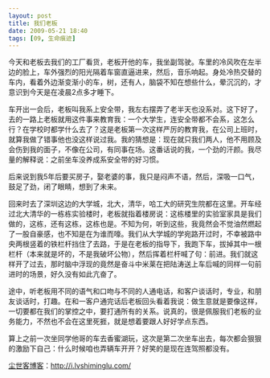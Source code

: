 ```yaml
---
layout: post
title: 我们老板
date: 2009-05-21 18:40
tags: [09, 生命痕迹]
---
```

今天和老板去我们的工厂看货，老板开他的车，我坐副驾驶。车里的冷风吹在左半边的脸上，车外强烈的阳光隔着车窗直逼进来，然后，音乐响起。身处冷热交替的车内，看着外边渐变渐小的车，树，还有人，脑袋不知在想些什么，晕沉沉的，才意识到今天是在凌晨2点多才睡下。

车开出一会后，老板叫我系上安全带，我左右摆弄了老半天也没系对。这下好了，去的一路上老板就用这件事来教育我：一个大学生，连安全带都不会系，这怎么行？在学校时都学什么去了？这是老板第一次这样严厉的教育我，在公司上班时，就算我做了错事他也没这样说过我。我的猜想是：现在就只我们两人，他不用顾及会伤到我的面子，不像在公司，有同事在场。这番话说的我，一个劲的汗颜。我尽量的解释说：之前坐车没养成系安全带的好习惯。

后来说到我5年后要买房子，娶老婆的事，我只是闷声不语，然后，深吸一口气，鼓足了劲，闭了眼睛，想到了未来。

回来时去了深圳这边的大学城，北大，清华，哈工大的研究生院都在这里。开车经过北大清华的一栋栋实验楼时，老板就指着楼房说：这栋楼里的实验室家具是我们做的，这栋，还有这栋，这栋也是。不知为何，听到这些，我竟然会不觉油然燃起了一股自豪感，也不知是在为谁而嚎。我们从大学城的学宛路开过时，不幸被路中央两根竖着的铁栏杆挡住了去路，于是在老板的指导下，我跑下车，拔掉其中一根栏杆（本来就是坏的，不是我破坏公物），然后挥着栏杆喊了句：前进。我们就这样开了过去，那时脑中浮现的竟然是奋斗中米莱在把陆涛送上车后喊的同样一句前进时的场景，好久没有如此亢奋了。

途中，听老板用不同的语气和口吻与不同的人通电话，和客户谈话时，专业，和朋友谈话时，打趣。在和一客户通完话后老板回头看着我说：做生意就是要像这样，一切要都在我们的掌控之中，要打通所有的关系。说真的，很是佩服我们老板的业务能力，不然也不会在这里死捱，就是想着要跟人好好学点东西。

算上之前一次坐同学他哥的车去香蜜湖玩，这次是第二次坐车出去，每次都会狠狠的激励下自己：什么时候咱也弄辆车开开？好笑的是现在连驾照都没有。

<a href="http://i.lvshiminglu.com/">尘世客博客</a>：<a href="http://i.lvshiminglu.com/">http://i.lvshiminglu.com/</a>

